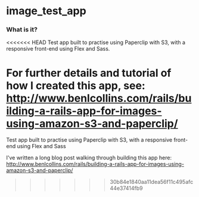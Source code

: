 # image_test_app

### What is it?

<<<<<<< HEAD
Test app built to practise using Paperclip with S3, with a responsive front-end using Flex and Sass.

For further details and tutorial of how I created this app, see: http://www.benlcollins.com/rails/building-a-rails-app-for-images-using-amazon-s3-and-paperclip/
=======
Test app built to practise using Paperclip with S3, with a responsive front-end using Flex and Sass

I've written a long blog post walking through building this app here: http://www.benlcollins.com/rails/building-a-rails-app-for-images-using-amazon-s3-and-paperclip/
>>>>>>> 30b84e1840aa11dea56f11c495afc44e37414fb9
